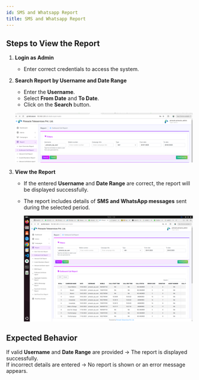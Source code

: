 ```yaml
---
id: SMS and Whatsapp Report
title: SMS and Whatsapp Report
---
```

<!-- # SMS and Whatsapp Report -->

<!-- # SMS and WhatsApp Report -->

## Steps to View the Report  

1. **Login as Admin**  
   - Enter correct credentials to access the system.  

2. **Search Report by Username and Date Range**  
   - Enter the **Username**.  
   - Select **From Date** and **To Date**.  
   - Click on the **Search** button.  

   ![Search report screenshot](images/search_by_date.png)


3. **View the Report**  
   - If the entered **Username** and **Date Range** are correct, the report will be displayed successfully.  
   - The report includes details of **SMS and WhatsApp messages** sent during the selected period.  

      ![Success report screenshot](images/w_sms_report_success.png)


## Expected Behavior  
If valid **Username** and **Date Range** are provided → The report is displayed successfully.  
If incorrect details are entered → No report is shown or an error message appears.  


